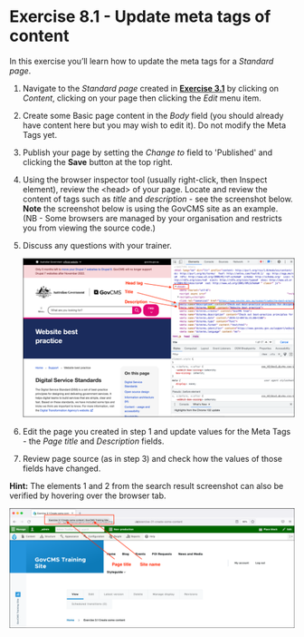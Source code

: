 # Exercise 8.1 - Update meta tags of content

In this exercise you’ll learn how to update the meta tags for a _Standard page_.

1. Navigate to the _Standard page_ created in [**Exercise 3.1**](../unit-3-managing-content-in-govcms/Exercise-3-1-Create-some-content.md) by clicking on _Content_, clicking on your page then clicking the _Edit_ menu item.
2. Create some Basic page content in the _Body_ field (you should already have content here but you may wish to edit it). Do not modify the Meta Tags yet.
3. Publish your page by setting the _Change to_ field to 'Published' and clicking the **Save** button at the top right.
4. Using the browser inspector tool (usually right-click, then Inspect element), review the \<head> of your page. Locate and review the content of tags such as _title_ and _description_ - see the screenshot below. **Note** the screenshot below is using the GovCMS site as an example. \
   (NB - Some browsers are managed by your organisation and restricts you from viewing the source code.)
5.  Discuss any questions with your trainer.

    ![Image of Inspector to view head tag](../.gitbook/assets/Ex-8-1-Inspector.png)
6. Edit the page you created in step 1 and update values for the Meta Tags - the _Page title_ and _Description_ fields.
7. Review page source (as in step 3) and check how the values of those fields have changed.

**Hint:** The elements 1 and 2 from the search result screenshot can also be verified by hovering over the browser tab.

![Image of hovering over tab to show Page Title and Site Name](../.gitbook/assets/Ex-8-1-Hover-Tab.png)
